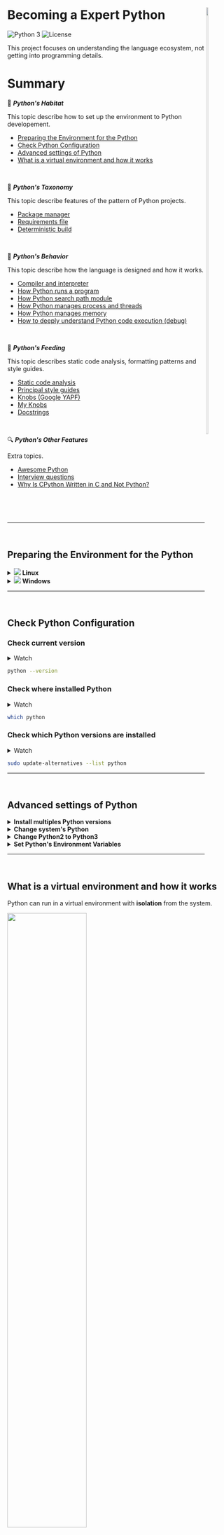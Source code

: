 # Becoming a Expert Python <img src="images/python_logo.png" width="10%" height="50%" align="right" valign="center"/> 

![Python 3](https://img.shields.io/badge/python-3-blue.svg)
![License](https://img.shields.io/badge/Code%20License-MIT-blue.svg)

This project focuses on understanding the language ecosystem, not getting into programming details.

# Summary

:sunrise_over_mountains: **_Python's Habitat_**

This topic describe how to set up the environment to Python developement.
- [Preparing the Environment for the Python](#preparing-the-environment-for-the-python)
- [Check Python Configuration](#check-python-configuration)
- [Advanced settings of Python](#advanced-settings-of-python)
- [What is a virtual environment and how it works](#What-is-a-virtual-environment-and-how-it-works)

<br/>

:snake: **_Python's Taxonomy_**

This topic describe features of the pattern of Python projects.
- [Package manager](#package-manager)
- [Requirements file](#requirements-file)
- [Deterministic build](#deterministic-build)
<!-- - Principals Files -->

<br/>

:anger: **_Python's Behavior_**

This topic describe how the language is designed and how it works.
- [Compiler and interpreter](#compiler-and-interpreter)
- [How Python runs a program](#how-python-runs-a-program)
- [How Python search path module](#how-python-search-path-module)
- [How Python manages process and threads](#how-python-manages-process-and-threads)
- [How Python manages memory](#how-python-manages-memory)
- [How to deeply understand Python code execution (debug)](#how-to-deeply-understand-python-code-execution)

<!-- 
- threads
- process
- Concurrency async
- Debug
-->

<br/>

:bug: **_Python's Feeding_**

This topic describes static code analysis, formatting patterns and style guides.
- [Static code analysis](#static-code-analysis)
- [Principal style guides](#principal-style-guides)
- [Knobs (Google YAPF)](https://github.com/google/yapf#id11)
- [My Knobs](#my-knobs)
- [Docstrings](#docstrings)

<!-- TODO - https://realpython.com/documenting-python-code/
TODO - https://docs.python-guide.org/ -->


<br/>

:mag: **_Python's Other Features_**

Extra topics.
- [Awesome Python](https://github.com/vinta/awesome-python) 
- [Interview questions](#interview-questions)
- [Why Is CPython Written in C and Not Python?](https://realpython.com/cpython-source-code-guide/#why-is-cpython-written-in-c-and-not-python)

<br/>
<br/>
<br/>

---

<br/>

## **Preparing the Environment for the Python**

<details>
    <summary><b><a href="#preparing-the-environment-for-the-python"><img src="images/icon_ubuntu.png"/></a> Linux</b></summary>
  
  Python needs a set of tools that are system requirements. If necessary, install these requirements with this command:
  ```bash
  sudo apt update

  sudo apt install\
    software-properties-common\
    build-essential\
    libffi-dev\
    python3-pip\
    python3-dev\
    python3-venv\
    python3-setuptools\
    python3-pkg-resources
  ```
  
  Now, the environment is done to install Python
  ```bash
  sudo apt install python
  ```
  <br/>
</details>

<details>
  <summary><b>  <a href="#preparing-the-environment-for-the-python"><img src="images/icon_windows.png"/></a> Windows</b></summary>

  On Windows, I recommend using the package manager [chocolatey](https://chocolatey.org/) and set your Powershell to can work as admin. See [this](devpos/infra-as-code) tutorial.

  Now, install Python
  ```powershell
  choco install python 
  ```
  
  <img src='images/windows_python_4.png' height=auto width="100%">
  <img src='images/windows_python_5.png' height=auto width="100%">
  
  <br/>
  
  Test
  ```powershell
  python --version 
  ```
  
  <img src='images/windows_python_6.png' height=100% width="100%">

  <br/>
</details>

---

<br/>

## **Check Python Configuration**
### Check **current version**

<details>	
  <summary> Watch</summary>
  <img src='images/version_python.gif' height=auto width="100%">
</details>

```bash
python --version
```

### Check **where** installed Python
<details>	
  <summary> Watch</summary>
  <img src='images/which_python.gif' height=auto width="100%">
</details>

```bash
which python
```

### Check **which Python versions** are installed
<details>	
  <summary> Watch</summary>
  <img src='images/list_versions.gif' height=auto width="100%">
</details>
  
```bash
sudo update-alternatives --list python
```

---

<br/>

## **Advanced settings of Python**

<details>	
   <summary><b> Install multiples Python versions</b></summary>
  <!-- ### **Install multiples Python versions** -->
  Sometimes you might work on different projects at the same time with different versions of Python. Normally I using Anaconda is the easiest solution, however, can there are restricted.
  
  1. Add repository
     <details>	
       <summary> Watch</summary>
       <img src='images/install_python.gif' height=auto width="100%">
     </details>
  
     This PPA contains more recent Python versions packaged for Ubuntu.
     ```bash
     sudo add-apt-repository ppa:deadsnakes/ppa -y
     ```
  
  2. Update packeages
     ```bash
     sudo apt update -y
     ```
     
  3. Check which python version is installed
     ```bash
     python --version
     ```
     
  4. Install Python
     ```bash
     sudo apt install python3.<VERSION>
     ```
  <br/>
</details>
   

<details>	
   <summary><b> Change system's Python</b></summary>
  
  Before installed other versions of Python it's necessary set which system's Python will be use.
  
  1. Use `update-alternatives`
  
     It's possible use the `update-alternatives` command to set priority to different versions of the same software installed in Ubuntu systems. Now, define priority of versions:
     
     ```bash
     sudo update-alternatives --install /usr/bin/python python /usr/bin/python3.11 1
     
     sudo update-alternatives --install /usr/bin/python python /usr/bin/python3.10 2
      
     sudo update-alternatives --install /usr/bin/python python /usr/bin/python3.8 3
  
     sudo update-alternatives --install /usr/bin/python python /usr/bin/python3.6 4
     ```
  
     In directory `/usr/bin` will be create simbolic link: `/usr/bin/python -> /etc/alternatives/python*`
  
  2. Choose version
  
     <details>	
       <summary> Watch</summary>
       <img src='images/change_python.gif' height=auto width="100%">
     </details>
  
     ```bash
     sudo update-alternatives --config python
     ```
  
  3. Test
     ```bash
     python --version
     ```
  <br/>
</details>


<details>
  <summary><b> Change Python2 to Python3</b></summary>
  
  If return Python **2**, try set a alias in `/home/$USER/.bashrc`, see this [example](https://github.com/brunocampos01/home-sweet-home/blob/master/config/.bashrc).
  
  ```bash
  alias python=python3
  ```
  
  **NOTE:**
  The important thing to realize is that Python 3 is not backwards compatible with Python 2. This means that if you try to run Python 2 code as Python 3, it will probably break.

  <br/>
</details>

  
  <details>
    <summary><b> Set Python's Environment Variables</b></summary>
  
  <!-- ### **Set Python's Environment Variables** -->
  - To individual project `PYTHONPATH` search path until module. Example: [Apache Airflow](https://airflow.apache.org/) read `dag\` folder and add automatically any file that is in this directory. 
  - To interpreter `PYTHONHOME` indicate standard packages.
  
  <br/>
  
   <details>
     <summary><b>    Set PYTHONPATH</b></summary>
    
   1. Open profile
      ```bash
      sudo vim ~/.bashrc
      ```
    
   2. Insert Python PATH
      ```bash
      export PYTHONHOME=/usr/bin/python<NUMER_VERSION>
      ```
    
   3. Update profile/bashrc
      ```bash
      source ~/.bashrc
      ```
    
   4. Test
      ```bash
      >>> import sys
      >>> from pprint import pprint
      >>> pprint(sys.path)
      ['',
       '/usr/lib/python311.zip',
       '/usr/lib/python3.11',
       '/usr/lib/python3.11/lib-dynload',
       '/usr/local/lib/python3.11/dist-packages',
       '/usr/lib/python3/dist-packages']
      ```
      
      Example with Apache Airflow
      ```bash
      >>> import sys
      >>> from pprint import pprint
      >>> pprint(sys.path)
      ['',
       '/home/project_name/dags',
       '/home/project_name/config',
       '/home/project_name/utilities',
       ...
       ]
      ```
   </details>
   <br/>
</details>


---

<br/>

## **What is a virtual environment and how it works**
Python can run in a virtual environment with **isolation** from the system. 

<img src="images/virtualenv.png"  align="center" height=auto width=60%/>

###### Image source: https://vincenttechblog.com/fix-change-python-virtualenv-settings/

<br/>

<details>
  <summary><b> Arquitecture of Execution</b></summary>

  <img src="images/org_python.jpg"  align="center" height=auto width=70%/>
  
  <br/>
  
  Virtualenv enables us to create multiple Python environments which are isolated from the global Python environment as well as from each other.
  
  <img src="images/org_python_virtualenv.jpg" align="center" height=auto width=70%/>
  
  <br/>
  
  When Python is initiating, it analyzes the path of its binary. In a virtual environment, it's actually just a copy or Symbolic link to your system's Python binary. Next, set the `sys.prefix` location which is used to locate the `site-packages` (third party packages/libraries)
  
  
  <img src="images/virtualenv.jpg" align="middle" height=auto width=50%/>
  
  <br/>
  
  #### **Symbolic link**
  - `sys.prefix` points to the virtual environment directory.
  - `sys.base.prefix` points to the **non-virtual** environment.
  
  #### **Folder of virtual environment**
  ```bash
  ll
  
  # random.py -> /usr/lib/python3.6/random.py
  # reprlib.py -> /usr/lib/python3.6/reprlib.py
  # re.py -> /usr/lib/python3.6/re.py
  # ...
  ```
  
  ```bash
  tree
  
  ├── bin
  │   ├── activate
  │   ├── activate.csh
  │   ├── activate.fish
  │   ├── easy_install
  │   ├── easy_install-3.8
  │   ├── pip
  │   ├── pip3
  │   ├── pip3.8
  │   ├── python -> python3.8
  │   ├── python3 -> python3.8
  │   └── python3.8 -> /Library/Frameworks/Python.framework/Versions/3.8/bin/python3.8
  ├── include
  ├── lib
  │   └── python3.8
  │       └── site-packages
  └── pyvenv.cfg
  ```
  
</details>

<details>
  <summary><b> Create Virtual Environment</b></summary>  
  <details>	
      <summary> Watch</summary>
      <img src='images/create_virtualenv.gif' height=auto width="100%">
  </details>
    
  Create virtual environment
  ```bash
  virtualenv -p python3  <NAME_ENVIRONMENT>
  ```
    
  Activate 
  ```bash
  source <NAME_ENVIRONMENT>/bin/activate
  ```
  <br/>
</details>

---

<br/>

## **Package manager**
<details>
  <summary><b> Pipenv</b></summary> 
  
  Create and manage automatically a virtualenv for your projects, as well as adds/removes packages from your Pipfile as you install/uninstall packages. It also generates the ever-important `Pipfile.lock`, which is used to produce deterministic builds.
  
  #### **Features**
  - Deterministic builds
  - Separates development and production environment packages into a single file `Pipefile`
  - Automatically adds/removes packages from your `Pipfile`
  - Automatically create and manage a virtualenv
  - Check PEP 508 requirements
  - Check installed package safety
  
  #### **Pipfile X requirements**
  ```bash
  # Pipfile
  
  [[source]]
  name = "pypi"
  url = "https://pypi.org/simple"
  verify_ssl = true
  
  [dev-packages]
  
  [packages]
  requests = "*"
  numpy = "==1.18.1"
  pandas = "==1.0.1"
  wget = "==3.2"
  
  [requires]
  python_version = "3.8"
  platform_system = 'Linux'
  ```
  
  ```bash
  # requirements.txt
  
  requests
  matplotlib==3.1.3
  numpy==1.18.1
  pandas==1.0.1
  wget==3.2
  ```
  
  <br/>
  
  ### **Install**
  ```bash
  pip3 install --user pipenv
  ```
  
  <br/>

  ### Create Pipfile and virtual environment
  1. Create environment
     <details>	
       <summary> Watch</summary>
       <img src='images/pipenv.gif' height=auto width="100%">
     </details>
  
     ```bash
     pipenv --python 3
     ```
  
  2. See **where** virtual environment is installed
     ```bash
     pipenv --venv
     ```
  
  3. Activate environment
     ```bash
     pipenv run
     ```
  
  4. Install packages with Pipefile
     ```bash
     pipenv install flask
     # or
     pipenv install --dev flask
     ```
  
  5. Create lock file
     <details>	
       <summary> Watch</summary>
       <img src='images/pipenv_lock.gif' height=auto width="100%">
     </details>
   
     ```bash
     pipenv lock
     ```
     <br/>
</details>

<details>
  <summary><b> Python Package Index</b></summary> 
   
   [Doc Python Package Index](https://pypi.org/)
   <br/>
</details>

<details>
  <summary><b> Poetry</b></summary> 
    
   [Doc Poetry](https://python-poetry.org/)
   <br/>
</details>

<details>
  <summary><b> Conda</b></summary> 
  
  [Doc Conda](https://docs.conda.io/en/latest/)
  <br/>
</details>

---

<br/>

## **Requirements File**
`Requirements.txt` is file containing a list of items to be installed using pip install.

<details>	
  <summary><b> Principal Comands</b></summary>

  1. Visualize instaled packages
  ```bash
  pip3 freeze
  ```
  
  2. Generate file `requirements.txt`
  ```bash
  pip3 freeze > requirements.txt
  ```
  
  3. Test 
  ```bash
  cat requirements.txt
  ```
  
  4. Install packages in requirements
  ```bash
  pip3 install -r requirements.txt
  ```
  <br/>
</details>

---

<br/>

## **Deterministic Build**
<!-- ### **The issue with Pip** -->
Using pip and `requirements.txt` file, have a **real issue here is that the build isn’t [deterministic](https://pt.wikipedia.org/wiki/Algoritmo_determin%C3%ADstico)**. What I mean by that is, given the same input (the `requirements.txt` file), pip does not always produce the same environment.


### **pip-tools**
A set of command line tools to help you keep your pip-based packages fresh.

#### **Features**
- Distinguish direct dependencies and versions
- Freeze a set of exact packages and versions that we know work
- Make it reasonably easy to update packages
- Take advantage of pip's hash checking to give a little more confidence that packages haven't been modified (DNS attack)
- Stable

<details>	
  <summary><b> Principal Comands</b></summary>

  1. Install
  ```
  pip install pip-tools
  ```
  
  2. Get packages's version
  ```bash
  pip3 freeze > requirements.in
  ```
  
  3. Generate hashes and list dependeces
  ```bash
  pip-compile --generate-hashes requirements.in
  ```
  output: [requirements.txt](requirements.txt)
  
  4. Install packages and hash checking
  ```bash
  pip-compile --generate-hashes requirements.in
  ```
  <br/>

</details>	

---

<br/>

## **Compiler and interpreter**
CPython can be defined as both an interpreter and a compiler.
- The **compiler** converts the `.py` source file into a `.pyc` bytecode for the Python virtual machine.
- The **interpreter** executes this bytecode on the virtual machine.

<img src="images/interpreter.png"  align="center" height=auto width=80%/>

<br/>


<!-- <details>	
  <summary><b> CPython's Design</b></summary> -->

### **CPython's Design**
The principal feature of [CPython](https://en.wikipedia.org/wiki/CPython#:~:text=8%20External%20links-,Design,bytecode%20at%20any%20one%20time.), is that it makes use of a global interpreter lock (GIL). This is a mechanism used in computer-language interpreters to synchronize the execution of threads so that only one native thread can execute at a time. 
<br/>
Therefore, for a CPU-bound task in Python, single-process multi-thread Python program would not improve the performance. However, this does not mean multi-thread is useless in Python. For a I/O-bound task in Python, multi-thread could be used to improve the program performance.

<details>	
  <summary><b> Multithreading in Python</b></summary>
  The Python has multithreads despite the GIL. Using Python threading, we are able to make better use of the CPU sitting idle when waiting for the I/O bound, how memory I/O, hard drive I/O, network I/O.
  
  <img src="images/multithread.png"  align="center" height=auto width=80%/>
  
  <br/>
  
  This can happen when multiple threads are servicing separate clients. One thread may be waiting for a client to reply, and another may be waiting for a database query to execute, while the third thread is actually processing Python code or other example is read multiples images from disk.
  
  **NOTE:** we would have to be careful and use locks when necessary. Lock and unlock make sure that only one thread could write to memory at one time, but this will also introduce some overhead. 
  
  <!--
  ver mais sobre thread and process
  https://leimao.github.io/blog/Python-Concurrency-High-Level/ -->
  
   <br/>
</details>

<details>	
  <summary><b> Community Consensus</b></summary>

  Removing the GIL would have made **Python 3 slower in comparison to Python 2** in single-threaded performance. Other problem if remove the GIL it's would **broke the existing C extensions** which depend heavily on the solution that the GIL provides.
  <br/>
  Although many proposals have been made to eliminate the GIL, the general consensus has been that in most cases, the advantages of the GIL outweigh the disadvantages; in the few cases where the GIL is a bottleneck, the application should be built around the multiprocessing structure.
  
  <br/>
</details>


---

<br/>

## **How Python runs a program**
1. Tokenize the source code: `Parser/tokenizer.c`
2. Parse the stream of tokens into an Abstract Syntax Tree (AST): `Parser/parser.c`
3. Transform AST into a Control Flow Graph: `Python/compile.c`
4. Emit bytecode based on the Control Flow Graph: `Python/compile.c`


---

<br/>

## **How Python search path module**
When Python executes this statement:
```python
import my_lib
```
The interpreter searches `my_lib.py` a list of directories
assembled from the following sources: <!-- montada a partir das seguintes fontes: -->
- Current directory
- The list of directories contained in the **PYTHONPATH** environment variable
- In directory which Python was is installed. E.g. 
  <img src="images/show_path_lib.png"  align="center" height=auto width=80%/>


The resulting search can be accessed using the **sys** module:
```python
import sys

sys.paths
# ['', '/usr/lib/python38.zip', 
# '/usr/lib/python3.8',
# '/usr/lib/python3.8/lib-dynload',
# '/home/campos/.local/lib/#python3.8/site-packages',
# '/usr/local/lib/python3.8/dist-packages',
# '/usr/lib/python3/dist-packages']
```

<br/>

Now, to see where a packeage was imported from you can use the attribute `__file__`:
```python
import zipp

zipp.__file__
# '/usr/lib/python3/dist-packages/zipp.py'
```

> NOTE: you can see that the `__file__` directory is in the list of directories searched by the interpreter.

<!-- TODO
- how check what was imported ?
  - `dir()` function
- package initiazion
  - __init__
  - __all__
https://realpython.com/python-modules-packages/#package-initialization -->

---

<br/>

## **How Python manages process and threads**

TODO

<!-- 
https://realpython.com/python-gil/
https://realpython.com/courses/speed-python-concurrency/
https://realpython.com/intro-to-python-threading/
https://data-flair.training/blogs/python-multithreading/
https://sobolevn.me/2020/06/how-async-should-have-been
-->

---

<br/>

## **How Python manages memory**

TODO

<!-- https://realpython.com/courses/how-python-manages-memory/ -->


---

<br/>

## **How to deeply understand Python code execution**


TODO

<!-- trace via Pycharm
trace via VS CODE
trace memory allocations: https://docs.python.org/3/library/tracemalloc.html#module-tracemalloc
code coverage: https://pypi.org/project/coverage/
PySnooper: https://github.com/cool-RR/PySnooper -->


---

<br/>

## **Static code analysis**
The static code analysis serves to **evaluate the coding**. This analysis must be done before submitting for a code review. The static code analysis can check:
- Code styling analysis
- Comment styling analysis
- Error detection
- Duplicate code detection
- Unused code detection
- Complexity analysis
- Security linting

The characteristics of a static analysis are:
- Provides insight into code without executing it
- Can automate code quality maintenance
- Can automate the search for bugs at the early stages
- Can automate the finding of security problems

A lint, is a [static code analysis tool](https://en.wikipedia.org/wiki/Lint_(software)).

<details>	
  <summary><b> Pylint</b></summary>

  [Pylint](https://pylint.org/) is a lint that checks for errors in Python code, tries to enforce a coding standard and looks for code smells. The principal features is:
  - Pylint follow the [PEP8](https://www.python.org/dev/peps/pep-0008/) style guide.
  - It's possible automate with Jenkins.
  - It is fully customizable through a `.pylintrc` file where you can choose which errors or agreements are relevant to you.
  - Usage
    ```bash
      pylint <file/dir> --rcfile=<.pylintrc>
    ```  
  <details>	
  <summary><b> Example execution</b></summary>
    <img src="images/pylint_example.gif"  align="center" height=auto width=100%/>
  <br/>
  </details>
  
  <br/>
</details>

<details>	
  <summary><b> Pyflakes</b></summary>

  [Documentation Pyflakes](https://github.com/PyCQA/pyflakes)
  <br/>
</details>

<details>	
  <summary><b> Mypy</b></summary>

  [Documentation Mypy](http://mypy-lang.org/)
  <br/>
</details>

<details>	
  <summary><b> Prospector</b></summary>

  [Documentation Propector](https://prospector.landscape.io/en/master/) 
  <br/>
</details>

---

<br/>

## Other Tools to make an effective Python style guide
<details>	
  <summary><b> Isort</b></summary>

  [isort](https://pypi.org/project/isort/) is a Python tool/library for sorting imports alphabetically, automatically divided into sections. It is very useful in projects where we deal with a lot of imports [6].
  ```bash
  # sort the whole project
  isort --recursive ./src/
  
  # just check for errors
  isort script.py --check-only
  ``` 
  <br/>
</details>

<details>	
  <summary><b> Unify</b></summary>

  Someone likes to write them in single quotes, someone in double ones. To unify the whole project, there is a tool that allows you to automatically align with your style guide — [unify](https://pypi.python.org/pypi/unify) [6].
  ```bash
  unify --in-place -r ./src/
  ```
  Work recursively for files in the folder.
  
  <br/>
</details>

<details>	
  <summary><b> docformatter</b></summary>

  [Docformater](https://pypi.org/project/docformatter/) is utility helps to bring your docstring under the [PEP 257](https://www.python.org/dev/peps/pep-0257/) [6]. The agreement specifies how documentation should be written.
  ```bash
  docformatter --in-place example.py
  ```
  
  <br/>
</details>

<details>	
  <summary><b> Autoformatters</b></summary>

  There are also automatic code formatters now, here are the popular one [6]:
  - [yapf](https://github.com/google/yapf) (here you can make a align with your own style guide)
  - [black](https://github.com/psf/black) (you don't need a style guide because you don't have a choice)
  - [autopep8](https://github.com/hhatto/autopep8) (makes your python script to conform PEP8 style guide)
  
  <br/>
</details>

<details>	
  <summary><b> Settings files to text editor and IDE</b></summary>

  - EditorConfig
  - Gitattributes
 
 <br/>
</details>

---

<br/>

## **Principal style guides**
To make the code consistent and make sure it's readable the _style guides_ can help.
- [Google style guide: THE BETTER](https://google.github.io/styleguide/pyguide.html) 
- [Real Python: Naming Conventions](https://realpython.com/python-pep8/#naming-conventions)
- [PEP 08: Style Guide](https://www.python.org/dev/peps/pep-0008/)
- [PEP 257: Docstrings](https://www.python.org/dev/peps/pep-0257/)
- [PEP 484: Type Hints](https://www.python.org/dev/peps/pep-0484/)

---

<br/>

## **My Knobs**

<details>
  <summary><b> Identation and Length</b></summary> 
  
  - 4 spaces
  - Limit all lines to a maximum **72 characteres to docstring or comments**
  - Limit all lines to a maximum **79 characteres to code**  
  <br/>
</details>

<details>
  <summary><b> Naming Convention</b></summary> 

  - Class Name (camelCase): `CapWords()`
  - Variables (snack_case): `cat_words`
  - Constants: `MAX_OVERFLOW`
  <br/>
</details>


<details>
  <summary><b> Exception</b></summary> 
  
  Limit the clausule `try:` minimal code necessary.
  
  Yes:
  ```Python
  try:
      value = collection[key]
  except KeyError:
      return key_not_found(key)
  else:
      return handle_value(value)
  ```
  
  No:
  ```Python
  try:
      # Too broad!
      return handle_value(collection[key])
  except KeyError:
      # Will also catch KeyError raised by handle_value()
      return key_not_found(key)
  ```
  
  - The goal to answer the question **"What went wrong?"** programmatically rather than just claiming that _"There was a problem"_
  <br/>
</details>

<details>
  <summary><b> Return</b></summary> 
  
  "_Should explicitly state this as return None_"
  
  - Be consistent in return statements.
  - Todas as instruções de retorno em uma função devem retornar uma expressão ou nenhuma delas deve.
  
  Yes:
  ```Python
  def foo(x):
      if x >= 0:
          return math.sqrt(x)
      else:
          return None
  ```
  
  No:
  ```Python
  def foo(x):
      if x >= 0:
          return math.sqrt(x)
  ```
  <br/>
</details>

---

<br/>

## **Docstrings**

Docstrings must have:
- Args
- Returns
- Raises


<details>
  <summary><b> Example Google Style Guide</b></summary> 

  ```Python
  def fetch_bigtable_rows(big_table, keys, other_silly_variable=None):
      """Fetches rows from a Bigtable.
  
      Retrieves rows pertaining to the given keys from the Table instance
      represented by big_table.  Silly things may happen if
      other_silly_variable is not None.
  
      Args:
          big_table: An open Bigtable Table instance.
          keys: A sequence of strings representing the key of each table row
              to fetch.
          other_silly_variable: Another optional variable, that has a much
              longer name than the other args, and which does nothing.
  
      Returns:
          A dict mapping keys to the corresponding table row data
          fetched. Each row is represented as a tuple of strings. For
          example:
  
          {'Serak': ('Rigel VII', 'Preparer'),
           'Zim': ('Irk', 'Invader'),
           'Lrrr': ('Omicron Persei 8', 'Emperor')}
  
          If a key from the keys argument is missing from the dictionary,
          then that row was not found in the table.
  
      Raises:
          IOError: An error occurred accessing the bigtable.Table object.
      """
      return None
  ``` 
  <br/>
</details>


<!-- TODO
- Side effects: https://realpython.com/defining-your-own-python-function/#side-effects
- return: https://realpython.com/defining-your-own-python-function/#exiting-a-function -->

---

<br/>

## **Interview Questions**

<details>
  <summary><b> Virtual Environment</b></summary> 

  1. What is virtual environment in Python?
  2. How to create and use a virtual environment in Python?
  3. How do Python virtual environments work?
</details>


---

<br/>

<details>	
  <summary><b> References</b></summary>
  
  - 1: [Python 3 Installation & Setup Guide](https://realpython.com/installing-python/)
  - 2: [An Effective Python Environment: Making Yourself at Home](https://realpython.com/effective-python-environment/)
  - 3: [Import Scripts as Modules](https://realpython.com/python-import/#import-scripts-as-modules)
  - 4: [Python Modules and Packages – An Introduction](https://realpython.com/python-modules-packages/)
  - 5: [What Is the Python Global Interpreter Lock (GIL)?](https://realpython.com/python-gil/)
  - 6: [7 tips to make an effective python style guide](https://luminousmen.com/post/7-tips-to-make-an-effective-python-style-guide)
  - 7: [Python Static Analysis Tools](https://luminousmen.com/post/python-static-analysis-tools)
  - 8: [My unpopular opinion about black code formatter](https://luminousmen.com/post/my-unpopular-opinion-about-black-code-formatter)
  <br/>
</details>

---

<p  align="left">
<br/>
<a href="mailto:brunocampos01@gmail.com" target="_blank"><img src="https://github.com/brunocampos01/devops/blob/master/images/email.png" alt="Gmail" width="30">
</a>
<a href="https://stackoverflow.com/users/8329698/bruno-campos" target="_blank"><img src="https://github.com/brunocampos01/devops/blob/master/images/stackoverflow.png" alt="Stackoverflow" width="30">
</a>
<a href="https://www.linkedin.com/in/brunocampos01" target="_blank"><img src="https://github.com/brunocampos01/devops/blob/master/images/linkedin.png" alt="LinkedIn" width="30"></a>
<a href="https://github.com/brunocampos01" target="_blank"><img src="https://github.com/brunocampos01/devops/blob/master/images/github.png" alt="GitHub" width="30"></a>
<a href="https://medium.com/@brunocampos01" target="_blank"><img src="https://github.com/brunocampos01/devops/blob/master/images/medium.png" alt="Medium" width="30">
</a>
<a rel="license" href="http://creativecommons.org/licenses/by-sa/4.0/"><img alt="Creative Commons License" style="border-width:0" src="https://i.creativecommons.org/l/by-sa/4.0/88x31.png",  align="right" /></a><br/>
</p>
